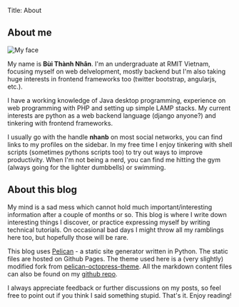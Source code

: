 Title: About

## About me

![My face](/static/images/nhan.jpg)

My name is **Bùi Thành Nhân**. I'm an undergraduate at RMIT Vietnam, focusing myself on web
delvelopment, mostly backend but I'm also taking huge interests in frontend frameworks too (twitter
bootstrap, angularjs, etc.).

I have a working knowledge of Java desktop programming, experience on web programming with PHP and
setting up simple LAMP stacks. My current interests are python as a web backend language (django
anyone?) and tinkering with frontend frameworks.

I usually go with the handle **nhanb** on most social networks, you can find links to my profiles
on the sidebar. In my free time I enjoy tinkering with shell scripts (sometimes pythons scripts
too) to try out ways to improve productivity. When I'm not being a nerd, you can find me hitting
the gym (always going for the lighter dumbbells) or swimming.

## About this blog

My mind is a sad mess which cannot hold much important/interesting information after a couple of
months or so. This blog is where I write down interesting things I discover, or practice expressing
myself by writing technical tutorials. On occasional bad days I might throw all my ramblings here
too, but hopefully those will be rare.

This blog uses [Pelican](http://getpelican.com) - a static site generator written in Python. The
static files are hosted on Github Pages. The theme used here is a (very slightly) modified fork
from [pelican-octopress-theme](https://github.com/duilio/pelican-octopress-theme). All the
markdown content files can also be found on my [github repo](https://github.com/nhanb/blog).

I always appreciate feedback or further discussions on my posts, so feel free to point out if you
think I said something stupid. That's it. Enjoy reading!
